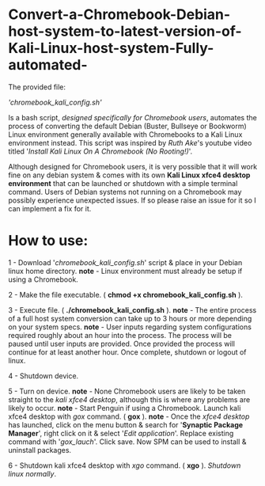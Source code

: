 # Convert-a-Chromebook-Debian-host-system-to-latest-version-of-Kali-Linux-host-system-Fully-automated-
The provided file:

  *'chromebook_kali_config.sh'*

Is a bash script, *designed specifically for Chromebook users*, automates the process of converting the default Debian (Buster, Bullseye or Bookworm) Linux environment generally available with Chromebooks to a Kali Linux environment instead. This script was inspired by *Ruth Ake*'s youtube video titled '*Install Kali Linux On A Chromebook (No Rooting!)*'.

Although designed for Chromebook users, it is very possible that it will work fine on any debian system & comes with its own **Kali Linux xfce4 desktop environment** that can be launched or shutdown with a simple terminal command. Users of Debian systems not running on a Chromebook may possibly experience unexpected issues. If so please raise an issue for it so I can implement a fix for it.


# How to use:
1 - Download '*chromebook_kali_config.sh*' script & place in your Debian linux home directory.
**note** - Linux environment must already be setup if using a Chromebook.

2 - Make the file executable. ( **chmod +x chromebook_kali_config.sh** ).

3 - Execute file. ( **./chromebook_kali_config.sh** ).
**note** - The entire process of a full host system conversion can take up to 3 hours or more depending on your system specs.
**note** - User inputs regarding system configurations required roughly about an hour into the process. The process will be paused until user inputs are provided. Once provided the process will continue for at least another hour. Once complete, shutdown or logout of linux.

4 - Shutdown device.

5 - Turn on device.
**note** - None Chromebook users are likely to be taken straight to the *kali xfce4 desktop*, although this is where any problems are likely to occur.
**note** - Start Penguin if using a Chromebook. Launch kali xfce4 desktop with *gox* command. ( **gox** ).
**note** - Once the *xfce4 desktop* has launched, click on the menu button & search for '**Synaptic Package Manager**', right click on it & select '*Edit application*'. Replace existing command with '*gox_lauch*'. Click save. Now SPM can be used to install & uninstall packages.

6 - Shutdown kali xfce4 desktop with *xgo* command. ( **xgo** ). *Shutdown linux normally*.
